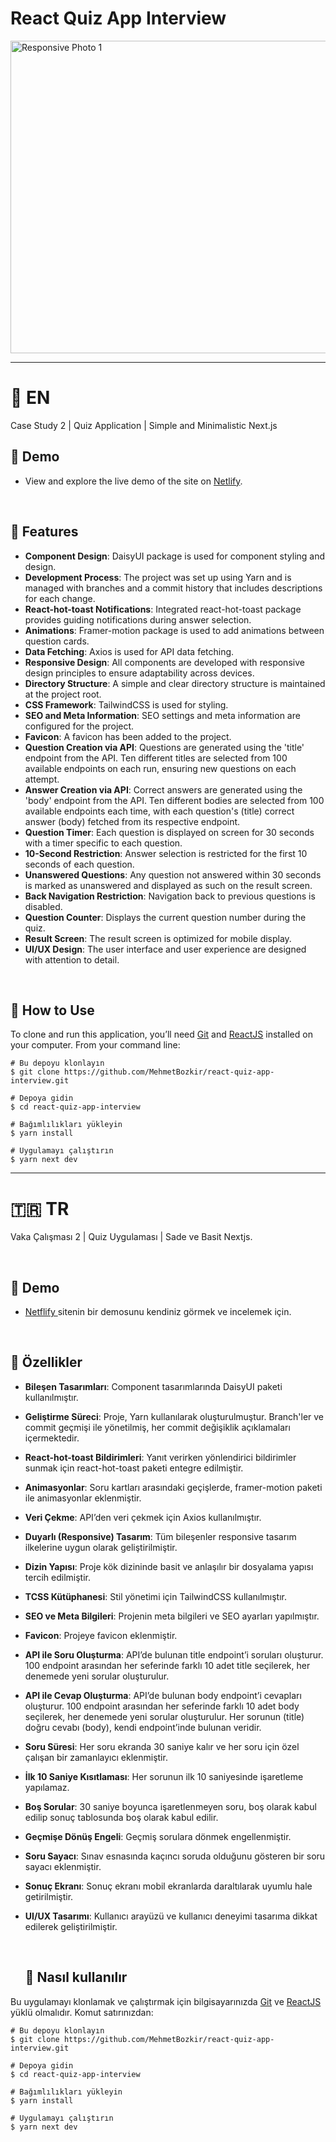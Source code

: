 # React Quiz App Interview

<img align="center" src="https://github.com/user-attachments/assets/5f33c453-9813-476a-9b10-f1ea7c70de96" height="500" width="1200" alt="Responsive Photo 1"/>

<hr> 

<p align="center"> 
  
# :england: EN
Case Study 2 | Quiz Application | Simple and Minimalistic Next.js
<br> 

## :link: Demo
  - View and explore the live demo of the site on <a target="_blank" href="https://react-quiz-app-interview-x.netlify.app/">Netlify</a>.

<br> 
  
:wrench: Features
  ------------------------------
  
- **Component Design**: DaisyUI package is used for component styling and design.
- **Development Process**: The project was set up using Yarn and is managed with branches and a commit history that includes descriptions for each change.
- **React-hot-toast Notifications**: Integrated react-hot-toast package provides guiding notifications during answer selection.
- **Animations**: Framer-motion package is used to add animations between question cards.
- **Data Fetching**: Axios is used for API data fetching.
- **Responsive Design**: All components are developed with responsive design principles to ensure adaptability across devices.
- **Directory Structure**: A simple and clear directory structure is maintained at the project root.
- **CSS Framework**: TailwindCSS is used for styling.
- **SEO and Meta Information**: SEO settings and meta information are configured for the project.
- **Favicon**: A favicon has been added to the project.
- **Question Creation via API**: Questions are generated using the 'title' endpoint from the API. Ten different titles are selected from 100 available endpoints on each run, ensuring new questions on each attempt.
- **Answer Creation via API**: Correct answers are generated using the 'body' endpoint from the API. Ten different bodies are selected from 100 available endpoints each time, with each question's (title) correct answer (body) fetched from its respective endpoint.
- **Question Timer**: Each question is displayed on screen for 30 seconds with a timer specific to each question.
- **10-Second Restriction**: Answer selection is restricted for the first 10 seconds of each question.
- **Unanswered Questions**: Any question not answered within 30 seconds is marked as unanswered and displayed as such on the result screen.
- **Back Navigation Restriction**: Navigation back to previous questions is disabled.
- **Question Counter**: Displays the current question number during the quiz.
- **Result Screen**: The result screen is optimized for mobile display.
- **UI/UX Design**: The user interface and user experience are designed with attention to detail.

<br> 

## :book: How to Use
To clone and run this application, you’ll need [Git](https://git-scm.com/downloads) and [ReactJS](https://reactjs.org/docs/getting-started.html) installed on your computer. From your command line:

```
# Bu depoyu klonlayın
$ git clone https://github.com/MehmetBozkir/react-quiz-app-interview.git

# Depoya gidin
$ cd react-quiz-app-interview

# Bağımlılıkları yükleyin
$ yarn install

# Uygulamayı çalıştırın
$ yarn next dev
```

<hr> 

# :tr: TR

Vaka Çalışması 2 | Quiz Uygulaması | Sade ve Basit Nextjs.

<p align="center"> 

<br> 

## :link: Demo
  - <a target="_blank" href="https://react-quiz-app-interview-x.netlify.app/"> Netflify </a> sitenin bir demosunu kendiniz görmek ve incelemek için.

<br> 
  
:wrench: Özellikler
  ------------------------------
  
- **Bileşen Tasarımları**: Component tasarımlarında DaisyUI paketi kullanılmıştır.
- **Geliştirme Süreci**: Proje, Yarn kullanılarak oluşturulmuştur. Branch'ler ve commit geçmişi ile yönetilmiş, her commit değişiklik açıklamaları içermektedir.
- **React-hot-toast Bildirimleri**: Yanıt verirken yönlendirici bildirimler sunmak için react-hot-toast paketi entegre edilmiştir.
- **Animasyonlar**: Soru kartları arasındaki geçişlerde, framer-motion paketi ile animasyonlar eklenmiştir.
- **Veri Çekme**: API’den veri çekmek için Axios kullanılmıştır.
- **Duyarlı (Responsive) Tasarım**: Tüm bileşenler responsive tasarım ilkelerine uygun olarak geliştirilmiştir.
- **Dizin Yapısı**: Proje kök dizininde basit ve anlaşılır bir dosyalama yapısı tercih edilmiştir.
- **TCSS Kütüphanesi**: Stil yönetimi için TailwindCSS kullanılmıştır.
- **SEO ve Meta Bilgileri**: Projenin meta bilgileri ve SEO ayarları yapılmıştır.
- **Favicon**: Projeye favicon eklenmiştir.
- **API ile Soru Oluşturma**: API’de bulunan title endpoint’i soruları oluşturur. 100 endpoint arasından her seferinde farklı 10 adet title seçilerek, her denemede yeni sorular oluşturulur.
- **API ile Cevap Oluşturma**: API’de bulunan body endpoint’i cevapları oluşturur. 100 endpoint arasından her seferinde farklı 10 adet body seçilerek, her denemede yeni sorular oluşturulur. Her sorunun (title) doğru cevabı (body), kendi endpoint’inde bulunan veridir.
- **Soru Süresi**: Her soru ekranda 30 saniye kalır ve her soru için özel çalışan bir zamanlayıcı eklenmiştir.
- **İlk 10 Saniye Kısıtlaması**: Her sorunun ilk 10 saniyesinde işaretleme yapılamaz.
- **Boş Sorular**: 30 saniye boyunca işaretlenmeyen soru, boş olarak kabul edilip sonuç tablosunda boş olarak kabul edilir.
- **Geçmişe Dönüş Engeli**: Geçmiş sorulara dönmek engellenmiştir.
- **Soru Sayacı**: Sınav esnasında kaçıncı soruda olduğunu gösteren bir soru sayacı eklenmiştir.
- **Sonuç Ekranı**: Sonuç ekranı mobil ekranlarda daraltılarak uyumlu hale getirilmiştir.
- **UI/UX Tasarımı**: Kullanıcı arayüzü ve kullanıcı deneyimi tasarıma dikkat edilerek geliştirilmiştir.

  <br> 

 
  ## :book: Nasıl kullanılır
Bu uygulamayı klonlamak ve çalıştırmak için bilgisayarınızda [Git](https://git-scm.com/downloads) ve [ReactJS](https://reactjs.org/docs/getting-started.html) yüklü olmalıdır. Komut satırınızdan:

```
# Bu depoyu klonlayın
$ git clone https://github.com/MehmetBozkir/react-quiz-app-interview.git

# Depoya gidin
$ cd react-quiz-app-interview

# Bağımlılıkları yükleyin
$ yarn install

# Uygulamayı çalıştırın
$ yarn next dev
```
